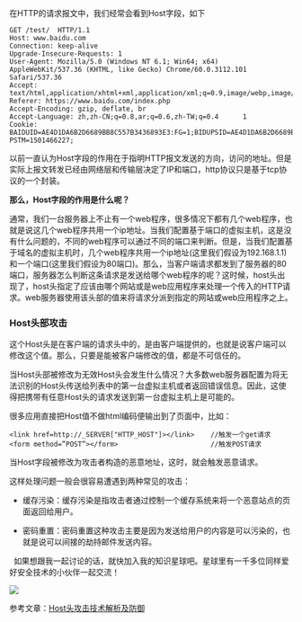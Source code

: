 在HTTP的请求报文中，我们经常会看到Host字段，如下

```
GET /test/  HTTP/1.1      
Host: www.baidu.com      
Connection: keep-alive      
Upgrade-Insecure-Requests: 1      
User-Agent: Mozilla/5.0 (Windows NT 6.1; Win64; x64) AppleWebKit/537.36 (KHTML, like Gecko) Chrome/60.0.3112.101 Safari/537.36      
Accept: text/html,application/xhtml+xml,application/xml;q=0.9,image/webp,image/apng,*/*;q=0.8      
Referer: https://www.baidu.com/index.php      
Accept-Encoding: gzip, deflate, br      
Accept-Language: zh,zh-CN;q=0.8,ar;q=0.6,zh-TW;q=0.4      1
Cookie: BAIDUID=AE4D1DA6B2D6689BB8C557B3436893E3:FG=1;BIDUPSID=AE4D1DA6B2D6689BB8C557B3436893E3; PSTM=1501466227;
```


以前一直认为Host字段的作用在于指明HTTP报文发送的方向，访问的地址。但是实际上报文转发已经由网络层和传输层决定了IP和端口，http协议只是基于tcp协议的一个封装。

**那么，Host字段的作用是什么呢？**

通常，我们一台服务器上不止有一个web程序，很多情况下都有几个web程序，也就是说这几个web程序共用一个ip地址。当我们配置基于端口的虚拟主机，这是没有什么问题的，不同的web程序可以通过不同的端口来判断。但是，当我们配置基于域名的虚拟主机时，几个web程序共用一个ip地址(这里我们假设为192.168.1.1)和一个端口(这里我们假设为80端口)。那么，当客户端请求都发到了服务器的80端口，服务器怎么判断这条请求是发送给哪个web程序的呢？这时候，host头出现了，host头指定了应该由哪个网站或是web应用程序来处理一个传入的HTTP请求。web服务器使用该头部的值来将请求分派到指定的网站或web应用程序之上。

### Host头部攻击

这个Host头是在客户端的请求头中的，是由客户端提供的，也就是说客户端可以修改这个值。那么，只要是能被客户端修改的值，都是不可信任的。

当Host头部被修改为无效Host头会发生什么情况？大多数web服务器配置为将无法识别的Host头传送给列表中的第一台虚拟主机或者返回错误信息。因此，这使得把携带有任意Host头的请求发送到第一台虚拟主机上是可能的。

很多应用直接把Host值不做html编码便输出到了页面中，比如：

```
<link href=http://_SERVER["HTTP_HOST"]></link>    //触发一个get请求      
<form method=”POST”></form>                       //触发POST请求
```


当Host字段被修改为攻击者构造的恶意地址，这时，就会触发恶意请求。  
  
这样处理问题一般会很容易遭遇到两种常见的攻击：

*   缓存污染：缓存污染是指攻击者通过控制一个缓存系统来将一个恶意站点的页面返回给用户。
*   密码重置：密码重置这种攻击主要是因为发送给用户的内容是可以污染的，也就是说可以间接的劫持邮件发送内容。

  如果想跟我一起讨论的话，就快加入我的知识星球吧。星球里有一千多位同样爱好安全技术的小伙伴一起交流！

![](https://img-blog.csdnimg.cn/1219ed79e9ed449d85d27b732cda5ea6.jpg)

参考文章：[Host头攻击技术解析及防御](http://netsecurity.51cto.com/art/201705/539759.htm "Host头攻击技术解析及防御")